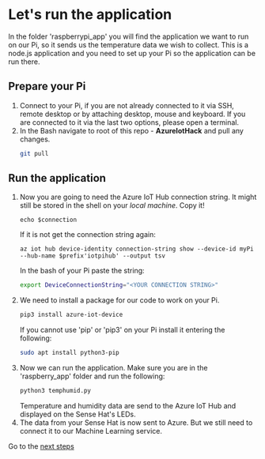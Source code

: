 # Let's run the application

In the folder 'raspberrypi_app' you will find the application we want to run on our Pi, so it sends us the temperature data we wish to collect. This is a node.js application and you need to set up your Pi so the application can be run there.

## Prepare your Pi
1. Connect to your Pi, if you are not already connected to it via SSH, remote desktop or by attaching desktop, mouse and keyboard. If you are connected to it via the last two options, please open a terminal.
1. In the Bash navigate to root of this repo - **AzureIotHack** and pull any changes.
    ```bash
    git pull
    ```

## Run the application

1. Now you are going to need the Azure IoT Hub connection string.
    It might still be stored in the shell on your *local machine*. Copy it!
    ```shell
    echo $connection
    ```
    If it is not get the connection string again:
    ```shell
    az iot hub device-identity connection-string show --device-id myPi --hub-name $prefix'iotpihub' --output tsv
    ```
    In the bash of your Pi paste the string:
    ```bash
    export DeviceConnectionString="<YOUR CONNECTION STRING>"
    ```
1. We need to install a package for our code to work on your Pi.
    ```bash
    pip3 install azure-iot-device
    ```
    If you cannot use 'pip' or 'pip3' on your Pi install it entering the following:
    ```bash
    sudo apt install python3-pip
    ```
1. Now we can run the application. Make sure you are in the 'raspberry_app' folder and run the following:
    ```bash
    python3 temphumid.py 
    ```
    Temperature and humidity data are send to the Azure IoT Hub and displayed on the Sense Hat's LEDs.
1. The data from your Sense Hat is now sent to Azure. But we still need to connect it to our Machine Learning service.

Go to the [next steps](./04_pi_function.md)